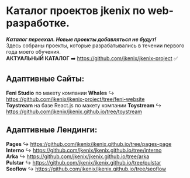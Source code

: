 # Каталог проектов jkenix по web-разработке.

***Каталог переехал. Новые проекты добавляться не будут!***  
Здесь собраны проекты, которые разрабатывались в течении первого года моего обучения.  
**АКТУАЛЬНЫЙ КАТАЛОГ** ➡️ https://github.com/jkenix/jkenix-project :white_check_mark:  

## Адаптивные Сайты:
**Feni Studio** по макету компании **Whales** ↪ https://github.com/jkenix/jkenix-project/tree/feni-website    
**Toystream** на базе React.js по макету компании **Toystream** ↪ https://github.com/jkenix/jkenix.github.io/tree/toystream

## Адаптивные Лендинги:  
**Pages** ↪ https://github.com/jkenix/jkenix.github.io/tree/pages-page  
**Interno** ↪ https://github.com/jkenix/jkenix.github.io/tree/interno  
**Arka** ↪ https://github.com/jkenix/jkenix.github.io/tree/arka  
**Pulstar** ↪ https://github.com/jkenix/jkenix.github.io/tree/pulstar  
**Seoflow** ↪ https://github.com/jkenix/jkenix.github.io/tree/seoflow  
